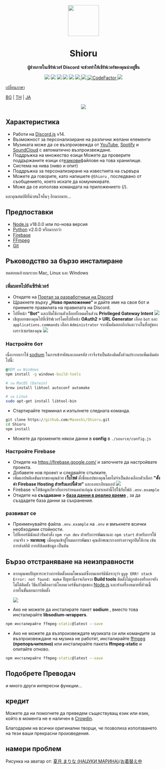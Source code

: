 <div align="center">
  <img src="https://raw.githubusercontent.com/Maseshi/Shioru/main/assets/icons/favicon-circle.png" width="100" />
  <strong>
    <h1>Shioru</h2>
    <p>ผู้ช่วยภายในเซิร์ฟเวอร์ Discord จะช่วยทำให้เซิร์ฟเวอร์ของคุณน่าอยู่ขึ้น</p>
  </strong>
  <img src="https://img.shields.io/badge/discord.js-v14-7354F6?logo=discord&logoColor=white" />
  <img src="https://img.shields.io/github/stars/Maseshi/Shioru.svg?logo=github" />
  <img src="https://img.shields.io/github/v/release/Maseshi/Shioru" />
  <img src="https://img.shields.io/github/license/Maseshi/Shioru.svg?logo=github" />
  <img src="https://img.shields.io/github/last-commit/Maseshi/Shioru" />
  <a title="Статус" target="_blank" href="https://shioru.statuspage.io/">
    <img src="https://img.shields.io/badge/dynamic/json?logo=google-cloud&logoColor=white&label=status&query=status.indicator&url=https%3A%2F%2Fq60yrzp0cbgg.statuspage.io%2Fapi%2Fv2%2Fstatus.json" />
  </a>
  <a title="Crowdin" target="_blank" href="https://crowdin.com/project/shioru">
    <img src="https://badges.crowdin.net/shioru/localized.svg" />
  </a>
  <a title="CodeFactor" target="_blank" href="https://www.codefactor.io/repository/github/maseshi/shioru">
    <img src="https://www.codefactor.io/repository/github/maseshi/shioru/badge" alt="CodeFactor" />
  </a>
  <a title="Топ.гг" target="_blank" href="https://top.gg/bot/704706906505347183">
    <img src="https://top.gg/api/widget/upvotes/704706906505347183.svg" />
  </a>
</div>

[เปลี่ยนภาษา](https://github.com/Maseshi/Shioru/tree/main/documents)

[BG](https://github.com/Maseshi/Shioru/blob/main/documents/README.en.md) | [TH](https://github.com/Maseshi/Shioru/blob/main/documents/README.th.md) | [JA](https://github.com/Maseshi/Shioru/blob/main/documents/README.ja.md)

<div align="center">
  <a href="https://discord.com/api/oauth2/authorize?client_id=704706906505347183&permissions=8&scope=applications.commands%20bot&redirect_uri=https%3A%2F%2Fshiorus.web.app%2Fthanks-you">
    <img src="https://img.shields.io/badge/Invite_Bot-1967D2?logo=discord&logoColor=white&style=for-the-badge" />
  </a>
</div>

## Характеристика

- Работи на [Discord.js](https://discord.js.org/) v14.
- Възможност за персонализиране на различни желани елементи
- Музиката може да се възпроизвежда от [YouTube](https://www.youtube.com/), [Spotify](https://www.spotify.com/) и [SoundCloud](https://soundcloud.com/) с автоматично възпроизвеждане.
- Поддръжка на множество езици Можете да проверите поддържаните езици от[езикови](https://github.com/Maseshi/shioru/blob/main/source/languages)файлове на това хранилище.
- Система на нива (ниво и опит)
- Поддръжка за персонализиране на известията на сървъра
- Можете да говорите, като напишете `@Shioru` , последвано от съобщението, което искате да комуникирате.
- Може да се използва командата на приложението (/).

และคุณสมบัติที่น่าสนใจอื่นๆ อีกมากมาย...

## Предпоставки

- [Node.js](https://nodejs.org/) v18.0.0 или по-нова версия
- [Python](https://www.python.org/downloads/) v2.0.0 หรือมากกว่า
- [Firebase](https://firebase.google.com/)
- [FFmpeg](https://www.ffmpeg.org/download.html)
- [Git](https://git-scm.com/downloads)

## Ръководство за бързо инсталиране

ทดสอบแล้วบนระบบ Mac, Linux และ Windows

### เพิ่มบอทไปยังเซิร์ฟเวอร์

- Отидете на [Портал за разработчици на Discord](https://discord.com/developers/applications)
- Щракнете върху **„Ново приложение“** и дайте име на своя бот и приемете правилата на правилата на Discord.
- ไปที่หน้า **"Bot"** และเปิดใช้งานตัวเลือกทั้งหมดในส่วน **Privileged Gateway Intent** ![](https://raw.githubusercontent.com/Maseshi/Shioru/main/assets/images/discord-developer-portal-privileged-gateway-intents.png)
- เชิญบอทของคุณไปที่เซิร์ฟเวอร์โดยไปที่หน้า **OAuth2 > URL Generator** เลือก `bot` และ `applications.commands` เลือก `Administrator` จากนั้นคัดลอกลิงก์และวางในที่อยู่ของเบราว์เซอร์ของคุณ ![](https://raw.githubusercontent.com/Maseshi/Shioru/main/assets/images/discord-developer-portal-scopes.png)

### Настройте бот

เนื่องจากเราใช้ [sodium](https://www.npmjs.com/package/sodium) ในการเข้ารหัสและถอดรหัส เราจึงจำเป็นต้องติดตั้งส่วนประกอบเพิ่มเติมต่อไปนี้:

```bat
@REM บน Windows
npm install -g windows-build-tools
```
```sh
# บน MacOS (Darwin)
brew install libtool autoconf automake
```
```sh
# บน Linux
sudo apt-get install libtool-bin
```

- Стартирайте терминал и изпълнете следната команда.

```bat
git clone https://github.com/Maseshi/Shioru.git
cd Shioru
npm install
```

- Можете да промените някои данни в **config** в `./source/config.js`

### Настройте Firebase

- Отидете на https://firebase.google.com/ и започнете да настройвате проекта.
- Добавете нов проект и следвайте стъпките.
- เพิ่มแอปพลิเคชันแรกของคุณด้วย **เว็บไซต์** ตั้งชื่อแอปของคุณโดยไม่จำเป็นต้องเลือกตัวเลือก **"ตั้งค่า Firebase Hosting สำหรับแอปนี้ด้วย"** และลงทะเบียนแอป ![](https://raw.githubusercontent.com/Maseshi/Shioru/main/assets/images/firebase-setup-web-application.png)
- Firebase จะให้ข้อมูลเกี่ยวกับการกำหนดค่าแก่คุณ นำค่าเหล่านี้ไปใช้กับไฟล์ `.env.example`
- Отидете на **създаване > [база данни в реално време](https://console.firebase.google.com/u/0/project/_/database/data)** , за да създадете база данни за съхранение.

### развиват се

- Преименувайте файла `.env.example` на `.env` и вмъкнете всички необходими стойности.
- ไปที่เทอร์มินัลแล้วรันคำสั่ง `npm run dev` สำหรับการพัฒนาและ `npm start` สำหรับการใช้งานจริง > **หมายเหตุ**: เมื่อคุณเข้าสู่โหมดการพัฒนา คุณลักษณะบางอย่างอาจถูกปิดใช้งาน เช่น การส่งสถิติ การอัปเดตข้อมูล เป็นต้น

## Бързо отстраняване на неизправности

- หากคุณพบปัญหาระหว่างการติดตั้งคอมโพเนนต์ซึ่งบนเทอร์มินัลระบุว่า `gyp ERR! stack Error: not found: make` ปัญหานี้อาจเกิดจาก **Build tools** ติดตั้งไม่ถูกต้องหรืออาจยังไม่ได้ติดตั้ง วิธีแก้ไขคือดาวน์โหลดเวอร์ชันล่าสุดของ [Node.js](https://nodejs.org/) และทำเครื่องหมายที่ส่วนนี้ภายในขั้นตอนการติดตั้ง

  ![](https://raw.githubusercontent.com/Maseshi/Shioru/main/assets/images/node-js-tools-for-native-modules.png)

- Ако не можете да инсталирате пакет **sodium** , вместо това инсталирайте **libsodium-wrappers**.
```bat
npm инсталирайте ffmpeg-static@latest --save
```
- Ако не можете да възпроизвеждате музиката си или командите за възпроизвеждане на музика не работят, инсталирайте [ffmpeg](https://ffmpeg.org/download.html) **(препоръчително)** или инсталирайте пакета **ffmpeg-static** и опитайте отново.
```bat
npm инсталирайте ffmpeg-static@latest --save
```

## Подобрете Преводач

и много други интересни функции...

## кредит

Можете да ни помогнете да преведем съществуващ език или език, който в момента не е наличен в [Crowdin](https://crowdin.com/project/shioru-bot).

Благодарим на всички оригинални творци, че позволиха използването на тези ваши прекрасни произведения.

## намери проблем

Рисунка на аватар от: [夏月 まりな (НАЦУКИ МАРИНА)](https://www.pixiv.net/en/users/482462)/[お着替え中](https://www.pixiv.net/en/artworks/76075098)
